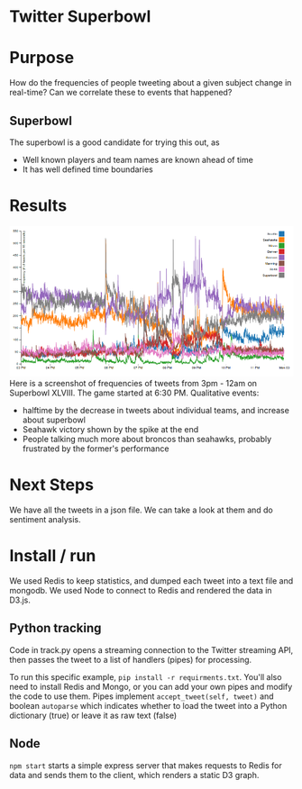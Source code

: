 Twitter Superbowl
=================

# Purpose
How do the frequencies of people tweeting about a given subject change in real-time? 
Can we correlate these to events that happened?

## Superbowl
The superbowl is a good candidate for trying this out, as
* Well known players and team names are known ahead of time
* It has well defined time boundaries

# Results
![alt text](https://github.com/gt-big-data/twitter-superbowl/raw/master/superbowl-tweets.png "Tweets over time")
Here is a screenshot of frequencies of tweets from 3pm - 12am on Superbowl XLVIII. The game started at 6:30 PM.
Qualitative events:
* halftime by the decrease in tweets about individual teams, and increase about superbowl
* Seahawk victory shown by the spike at the end
* People talking much more about broncos than seahawks, probably frustrated by the former's performance

# Next Steps
We have all the tweets in a json file. We can take a look at them and do sentiment analysis.

# Install / run
We used Redis to keep statistics, and dumped each tweet into a text file and mongodb. We used Node to connect to Redis
and rendered the data in D3.js.

## Python tracking
Code in track.py opens a streaming connection to the Twitter streaming API, then passes the 
tweet to a list of handlers (pipes) for processing.

To run this specific example, ```pip install -r requirments.txt```. You'll also need to install Redis and Mongo,
or you can add your own pipes and modify the code to use them. Pipes implement ```accept_tweet(self, tweet)```
and boolean ```autoparse``` which indicates whether to load the tweet into a Python dictionary (true) or leave it as
raw text (false)

## Node
```npm start``` starts a simple express server that makes requests to Redis for data and sends them to the client,
which renders a static D3 graph.


